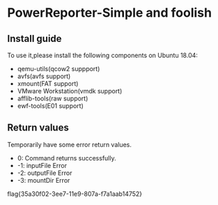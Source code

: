 # PowerReporter-Simple and foolish

## Install guide

To use it,please install the following components on Ubuntu 18.04:

- qemu-utils(qcow2 suppport)
- avfs(avfs support)
- xmount(FAT support)
- VMware Workstation(vmdk support)
- afflib-tools(raw support)
- ewf-tools(E01 support)

## Return values
Temporarily have some error return values.
- 0:  Command returns successfully.
- -1: inputFile Error
- -2: outputFile Error
- -3: mountDir Error



flag{35a30f02-3ee7-11e9-807a-f7a1aab14752}